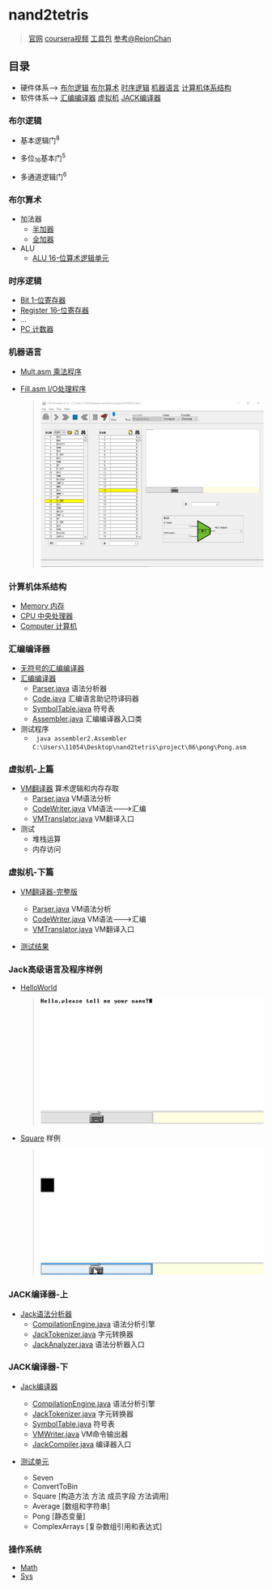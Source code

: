 # nand2tetris

> [官网](https://www.nand2tetris.org/ "") [coursera视频](https://www.coursera.org/learn/build-a-computer "") [工具包](https://www.nand2tetris.org/software "") [参考@ReionChan](https://reionchan.github.io/2016/05/28/nand2tetris-zh_CN/ "")

## 目录

* 硬件体系--> [布尔逻辑](#布尔逻辑) [布尔算术](#布尔算术) [时序逻辑](#时序逻辑) [机器语言](#机器语言) [计算机体系结构](#计算机体系结构)
* 软件体系--> [汇编编译器](#汇编编译器) [虚拟机](#虚拟机-上篇) [JACK编译器](#JACK编译器-上)

### 布尔逻辑

* 基本逻辑门<sup>8</sup>

* 多位<sub>16</sub>基本门<sup>5</sup>

* 多通道逻辑门<sup>6</sup>

### 布尔算术

* 加法器
    * [半加器](./project/02/HalfAdder.hdl "")
    * [全加器](./project/02/FullAdder.hdl "")
* ALU
    * [ALU 16-位算术逻辑单元](./project/02/ALU.hdl "")

### 时序逻辑

* [Bit 1-位寄存器](./project/03/a/Bit.hdl "DFF一个周期的延迟?")
* [Register 16-位寄存器](./project/03/a/Register.hdl "")
* ...
* [PC 计数器](./project/03/a/PC.hdl )

### 机器语言
* [Mult.asm 乘法程序](./project/04/mult/mult.asm)
* [Fill.asm I/O处理程序](./project/04/fill/Fill.asm)

    > ![](./project/04/fill/Fill_Screen.gif "[按键内存区域]数值随着按键的起落即时变化.理解键盘输入是怎么回事.")

### 计算机体系结构

* [Memory 内存](./project/05/Memory.hdl)
* [CPU 中央处理器](./project/05/CPU.hdl)
* [Computer 计算机](./project/05/Computer.hdl)

### 汇编编译器

* [无符号的汇编编译器](./project/06/assembler/src/assembler/)
* [汇编编译器](./project/06/assembler/src/assembler2/)
    * [Parser.java](./project/06/assembler/src/assembler2/Parser.java "分词,添加符号表") 语法分析器
    * [Code.java](./project/06/assembler/src/assembler2/Code.java "助记符字典") 汇编语言助记符译码器
    * [SymbolTable.java](./project/06/assembler/src/assembler2/SymbolTable.java "自定义字典") 符号表
    * [Assembler.java](./project/06/assembler/src/assembler2/Assembler.java "主控逻辑") 汇编编译器入口类
* 测试程序
    * ``` java assembler2.Assembler C:\Users\11054\Desktop\nand2tetris\project\06\pong\Pong.asm```

### 虚拟机-上篇

* [VM翻译器](./project/07/VMtranslator/src/vmtranslator2/) 算术逻辑和内存存取
    * [Parser.java](./project/07/VMtranslator/src/vmtranslator2/Parser.java) VM语法分析
    * [CodeWriter.java](./project/07/VMtranslator/src/vmtranslator2/CodeWriter.java ) VM语法--->汇编
    * [VMTranslator.java](./project/07/VMtranslator/src/vmtranslator2/VMTranslator.java) VM翻译入口
* 测试
    * 堆栈运算
    * 内存访问

### 虚拟机-下篇

* [VM翻译器-完整版](./project/08/VMtranslator/src/vmtranslator/)
    * [Parser.java](./project/08/VMtranslator/src/vmtranslator/Parser.java) VM语法分析
    * [CodeWriter.java](./project/08/VMtranslator/src/vmtranslator/CodeWriter.java ) VM语法--->汇编
    * [VMTranslator.java](./project/08/VMtranslator/src/vmtranslator/VMTranslator.java) VM翻译入口

* [测试结果](./project/08/)

### Jack高级语言及程序样例

* [HelloWorld](./project/09/HelloWorld/)

   > ![](./project/09/HelloWorld/Hello,Jack_Hack_World.gif)

* [Square](./project/09/Square/) 样例

   > ![](./project/09/Square/Square.gif)

### JACK编译器-上

* [Jack语法分析器](./project/10/JackCompiler/src "几乎没有语法纠错")
    * [CompilationEngine.java](./project/10/JackCompiler/src/jackcompiler/CompilationEngine.java "机械操作") 语法分析引擎 
    * [JackTokenizer.java](./project/10/JackCompiler/src/jackcompiler/JackTokenizer.java "提取字符,尤其是粘在一块的") 字元转换器
    * [JackAnalyzer.java](./project/10/JackCompiler/src/jackcompiler/JackAnalyzer.java ) 语法分析器入口

### JACK编译器-下

* [Jack编译器](./project/11/JackCompiler/src/jackcompiler/)
    * [CompilationEngine.java](./project/11/JackCompiler/src/jackcompiler/CompilationEngine.java) 语法分析引擎
    * [JackTokenizer.java](./project/11/JackCompiler/src/jackcompiler/JackTokenizer.java) 字元转换器
    * [SymbolTable.java](./project/11/JackCompiler/src/jackcompiler/SymbolTable.java) 符号表
    * [VMWriter.java](./project/11/JackCompiler/src/jackcompiler/VMWriter.java) VM命令输出器
    * [JackCompiler.java](./project/11/JackCompiler/src/jackcompiler/JackCompiler.java) 编译器入口

* [测试单元](./project/11/)
    * Seven 
    * ConvertToBin 
    * Square [构造方法 方法 成员字段 方法调用]
    * Average [数组和字符串]
    * Pong [静态变量]
    * ComplexArrays [复杂数组引用和表达式]

### 操作系统
* [Math](./project/12/Math.jack)
* [Sys](./project/12/Sys.jack)